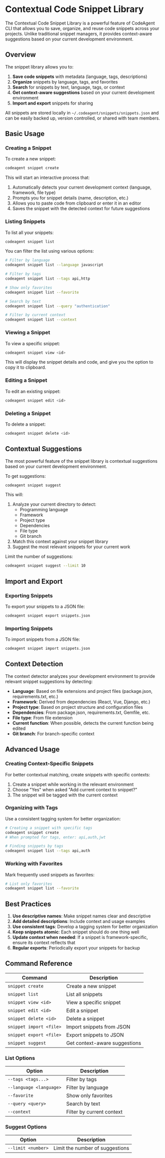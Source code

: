 # Contextual Code Snippet Library

The Contextual Code Snippet Library is a powerful feature of CodeAgent CLI that allows you to save, organize, and reuse code snippets across your projects. Unlike traditional snippet managers, it provides context-aware suggestions based on your current development environment.

## Overview

The snippet library allows you to:

1. **Save code snippets** with metadata (language, tags, descriptions)
2. **Organize** snippets by language, tags, and favorites
3. **Search** for snippets by text, language, tags, or context
4. **Get context-aware suggestions** based on your current development environment
5. **Import and export** snippets for sharing

All snippets are stored locally in `~/.codeagent/snippets/snippets.json` and can be easily backed up, version controlled, or shared with team members.

## Basic Usage

### Creating a Snippet

To create a new snippet:

```bash
codeagent snippet create
```

This will start an interactive process that:
1. Automatically detects your current development context (language, framework, file type)
2. Prompts you for snippet details (name, description, etc.)
3. Allows you to paste code from clipboard or enter it in an editor
4. Saves the snippet with the detected context for future suggestions

### Listing Snippets

To list all your snippets:

```bash
codeagent snippet list
```

You can filter the list using various options:

```bash
# Filter by language
codeagent snippet list --language javascript

# Filter by tags
codeagent snippet list --tags api,http

# Show only favorites
codeagent snippet list --favorite

# Search by text
codeagent snippet list --query "authentication"

# Filter by current context
codeagent snippet list --context
```

### Viewing a Snippet

To view a specific snippet:

```bash
codeagent snippet view <id>
```

This will display the snippet details and code, and give you the option to copy it to clipboard.

### Editing a Snippet

To edit an existing snippet:

```bash
codeagent snippet edit <id>
```

### Deleting a Snippet

To delete a snippet:

```bash
codeagent snippet delete <id>
```

## Contextual Suggestions

The most powerful feature of the snippet library is contextual suggestions based on your current development environment.

To get suggestions:

```bash
codeagent snippet suggest
```

This will:
1. Analyze your current directory to detect:
   - Programming language
   - Framework
   - Project type
   - Dependencies
   - File type
   - Git branch
2. Match this context against your snippet library
3. Suggest the most relevant snippets for your current work

Limit the number of suggestions:

```bash
codeagent snippet suggest --limit 10
```

## Import and Export

### Exporting Snippets

To export your snippets to a JSON file:

```bash
codeagent snippet export snippets.json
```

### Importing Snippets

To import snippets from a JSON file:

```bash
codeagent snippet import snippets.json
```

## Context Detection

The context detector analyzes your development environment to provide relevant snippet suggestions by detecting:

- **Language**: Based on file extensions and project files (package.json, requirements.txt, etc.)
- **Framework**: Derived from dependencies (React, Vue, Django, etc.)
- **Project type**: Based on project structure and configuration files
- **Dependencies**: From package.json, requirements.txt, Gemfile, etc.
- **File type**: From file extension
- **Current function**: When possible, detects the current function being edited
- **Git branch**: For branch-specific context

## Advanced Usage

### Creating Context-Specific Snippets

For better contextual matching, create snippets with specific contexts:

1. Create a snippet while working in the relevant environment
2. Choose "Yes" when asked "Add current context to snippet?"
3. The snippet will be tagged with the current context

### Organizing with Tags

Use a consistent tagging system for better organization:

```bash
# Creating a snippet with specific tags
codeagent snippet create
# When prompted for tags, enter: api,auth,jwt

# Finding snippets by tags
codeagent snippet list --tags api,auth
```

### Working with Favorites

Mark frequently used snippets as favorites:

```bash
# List only favorites
codeagent snippet list --favorite
```

## Best Practices

1. **Use descriptive names**: Make snippet names clear and descriptive
2. **Add detailed descriptions**: Include context and usage examples
3. **Use consistent tags**: Develop a tagging system for better organization
4. **Keep snippets atomic**: Each snippet should do one thing well
5. **Update context when needed**: If a snippet is framework-specific, ensure its context reflects that
6. **Regular exports**: Periodically export your snippets for backup

## Command Reference

| Command | Description |
|---------|-------------|
| `snippet create` | Create a new snippet |
| `snippet list` | List all snippets |
| `snippet view <id>` | View a specific snippet |
| `snippet edit <id>` | Edit a snippet |
| `snippet delete <id>` | Delete a snippet |
| `snippet import <file>` | Import snippets from JSON |
| `snippet export <file>` | Export snippets to JSON |
| `snippet suggest` | Get context-aware suggestions |

### List Options

| Option | Description |
|--------|-------------|
| `--tags <tags...>` | Filter by tags |
| `--language <language>` | Filter by language |
| `--favorite` | Show only favorites |
| `--query <query>` | Search by text |
| `--context` | Filter by current context |

### Suggest Options

| Option | Description |
|--------|-------------|
| `--limit <number>` | Limit the number of suggestions |